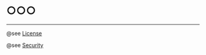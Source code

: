 # ○○○ #

----------------------------------------------------------------------

@see [License](./dev/LICENSE.md)

@see [Security](./dev/SECURITY.md)

